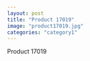 ```yaml
---
layout: post
title: "Product 17019"
image: "product17019.jpg"
categories: "category1"
---
```

Product 17019
